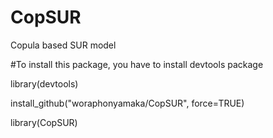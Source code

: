 # CopSUR
Copula based SUR model 

#To install this package, you have to install devtools package

library(devtools)

install_github("woraphonyamaka/CopSUR", force=TRUE)

library(CopSUR)

